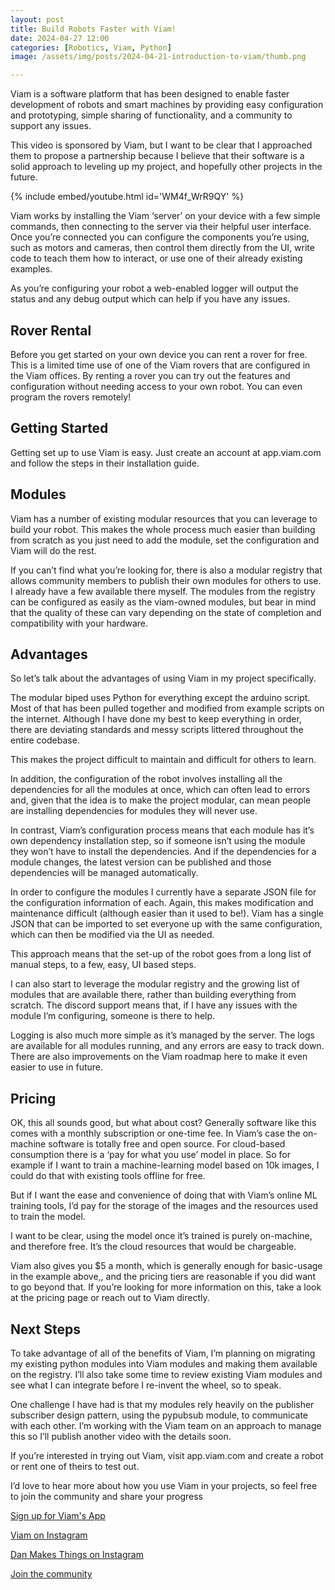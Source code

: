 ```yaml
---
layout: post
title: Build Robots Faster with Viam!
date: 2024-04-27 12:00
categories: [Robotics, Viam, Python] 
image: /assets/img/posts/2024-04-21-introduction-to-viam/thumb.png

---
```


Viam is a software platform that has been designed to enable faster development of robots and smart machines by providing easy configuration and prototyping, simple sharing of functionality, and a community to support any issues.

This video is sponsored by Viam, but I want to be clear that I approached them to propose a partnership because I believe that their software is a solid approach to leveling up my project, and hopefully other projects in the future.

{% include embed/youtube.html id='WM4f_WrR9QY' %}

Viam works by installing the Viam ‘server’ on your device with a few simple commands, then connecting to the server via their helpful user interface.
Once you’re connected you can configure the components you’re using, such as motors and cameras, then control them directly from the UI, write code to teach them how to interact, or use one of their already existing examples.

As you’re configuring your robot a web-enabled logger will output the status and any debug output which can help if you have any issues.

## Rover Rental

Before you get started on your own device you can rent a rover for free. This is a limited time use of one of the Viam rovers that are configured in the Viam offices. By renting a rover you can try out the features and configuration without needing access to your own robot. You can even program the rovers remotely!


## Getting Started

Getting set up to use Viam is easy. Just create an account at app.viam.com and follow the steps in their installation guide.

## Modules

Viam has a number of existing modular resources that you can leverage to build your robot. This makes the whole process much easier than building from scratch as you just need to add the module, set the configuration and Viam will do the rest.

If you can’t find what you’re looking for, there is also a modular registry that allows community members to publish their own modules for others to use. I already have a few available there myself.
The modules from the registry can be configured as easily as the viam-owned modules, but bear in mind that the quality of these can vary depending on the state of completion and compatibility with your hardware.

## Advantages

So let’s talk about the advantages of using Viam in my project specifically.

The modular biped uses Python for everything except the arduino script. Most of that has been pulled together and modified from example scripts on the internet. Although I have done my best to keep everything in order, there are deviating standards and messy scripts littered throughout the entire codebase.

This makes the project difficult to maintain and difficult for others to learn.

In addition, the configuration of the robot involves installing all the dependencies for all the modules at once, which can often lead to errors and, given that the idea is to make the project modular, can mean people are installing dependencies for modules they will never use.

In contrast, Viam’s configuration process means that each module has it’s own dependency installation step, so if someone isn’t using the module they won’t have to install the dependencies. And if the dependencies for a module changes, the latest version can be published and those dependencies will be managed automatically.

In order to configure the modules I currently have a separate JSON file for the configuration information of each. Again, this makes modification and maintenance difficult (although easier than it used to be!). Viam has a single JSON that can be imported to set everyone up with the same configuration, which can then be modified via the UI as needed. 

This approach means that the set-up of the robot goes from a long list of manual steps, to a few, easy, UI based steps.

I can also start to leverage the modular registry and the growing list of modules that are available there, rather than building everything from scratch. The discord support means that, if I have any issues with the module I’m configuring, someone is there to help.

Logging is also much more simple as it’s managed by the server. The logs are available for all modules running, and any errors are easy to track down. There are also improvements on the Viam roadmap here to make it even easier to use in future.

## Pricing
OK, this all sounds good, but what about cost? Generally software like this comes with a monthly subscription or one-time fee. In Viam’s case the on-machine software is totally free and open source. 
For cloud-based consumption there is a ‘pay for what you use’ model in place. So for example if I want to train a machine-learning model based on 10k images, I could do that with existing tools offline for free. 

But if I want the ease and convenience of doing that with Viam’s online ML training tools, I’d pay for the storage of the images and the resources used to train the model.

I want to be clear, using the model once it’s trained is purely on-machine, and therefore free. It’s the cloud resources that would be chargeable.

Viam also gives you $5 a month, which is generally enough for basic-usage in the example above,, and the pricing tiers are reasonable if you did want to go beyond that.
If you’re looking for more information on this, take a look at the pricing page or reach out to Viam directly.

## Next Steps
To take advantage of all of the benefits of Viam, I’m planning on migrating my existing python modules into Viam modules and making them available on the registry. I’ll also take some time to review existing Viam modules and see what I can integrate before I re-invent the wheel, so to speak.

One challenge I have had is that my modules rely heavily on the publisher subscriber design pattern, using the pypubsub module, to communicate with each other. I’m working with the Viam team on an approach to manage this so I’ll publish another video with the details soon.

If you’re interested in trying out Viam, visit app.viam.com and create a robot or rent one of theirs to test out.

I’d love to hear more about how you use Viam in your projects, so feel free to join the community and share your progress

[Sign up for Viam's App](https://bit.ly/viam-app-dn)

[Viam on Instagram](https://www.instagram.com/viamrobotics)

[Dan Makes Things on Instagram](https://www.instagram.com/dan.makes.things)

[Join the community](https://bit.ly/makerforge-community)
